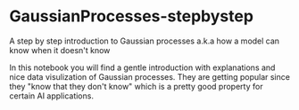 # GaussianProcesses-stepbystep
A step by step introduction to Gaussian processes a.k.a how a model can know when it doesn't know

In this notebook you will find a gentle introduction with explanations and nice data visulization of Gaussian processes.
They are getting popular since they "know that they don't know" which is a pretty good property for certain AI applications.
